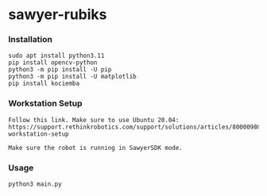 # sawyer-rubiks

### Installation
```
sudo apt install python3.11
pip install opencv-python
python3 -m pip install -U pip
python3 -m pip install -U matplotlib
pip install kociemba
```

### Workstation Setup
```
Follow this link. Make sure to use Ubuntu 20.04: 
https://support.rethinkrobotics.com/support/solutions/articles/80000980134-workstation-setup

Make sure the robot is running in SawyerSDK mode.
```

### Usage
```
python3 main.py
```
